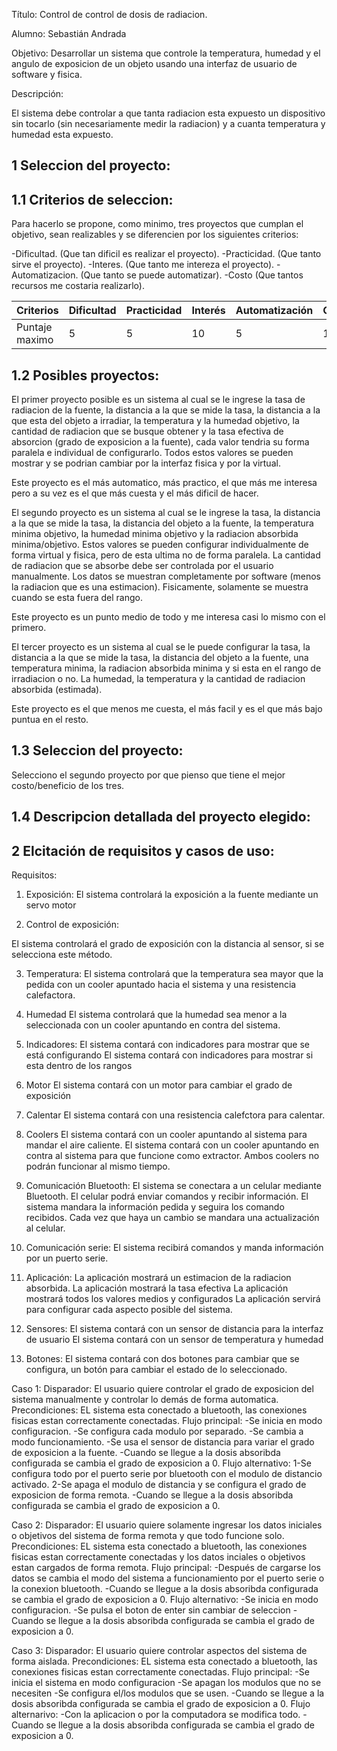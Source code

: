 Título: Control de control de dosis de radiacion. 

Alumno: Sebastián Andrada

Objetivo: Desarrollar un sistema que controle la temperatura, humedad y el angulo de exposicion de un objeto usando una interfaz de usuario de software y fisica.

Descripción: 

El sistema debe controlar a que tanta radiacion esta expuesto un dispositivo sin tocarlo (sin necesariamente medir la radiacion) y a cuanta temperatura y humedad esta expuesto. 

1 Seleccion del proyecto:
-

1.1 Criterios de seleccion:
-

Para hacerlo se propone, como minimo, tres proyectos que cumplan el objetivo, sean realizables y se diferencien por los siguientes criterios:

-Dificultad. (Que tan dificil es realizar el proyecto).
-Practicidad. (Que tanto sirve el proyecto).
-Interes. (Que tanto me intereza el proyecto).
-Automatizacion. (Que tanto se puede automatizar).
-Costo (Que tantos recursos me costaria realizarlo).

<table>
  <thead>
    <tr>
      <th>Criterios</th>
      <th>Dificultad</th>
      <th>Practicidad</th>
      <th>Interés</th>
      <th>Automatización</th>
      <th>Costo</th>
    </tr>
  </thead>
<tbody>
    <tr>
      <td>Puntaje maximo</td>
      <td>5</td>
      <td>5</td>
      <td>10</td>
      <td>5</td>
      <td>10</td>
    </tr>
 </tbody>
</table>

1.2 Posibles proyectos:
-
El primer proyecto posible es un sistema al cual se le ingrese la tasa de radiacion de la fuente, la distancia a la que se mide la tasa, la distancia a la que esta del objeto a irradiar, la temperatura y la humedad objetivo, la cantidad de radiacion que se busque obtener y la tasa efectiva de absorcion (grado de exposicion a la fuente), cada valor tendria su forma paralela e individual de configurarlo. Todos estos valores se pueden mostrar y se podrian cambiar por la interfaz fisica y por la virtual.

Este proyecto es el más automatico, más practico, el que más me interesa pero a su vez es el que más cuesta y el más dificil de hacer.

El segundo proyecto es un sistema al cual se le ingrese la tasa, la distancia a la que se mide la tasa, la distancia del objeto a la fuente, la temperatura minima objetivo, la humedad minima objetivo y la radiacion absorbida minima/objetivo. Estos valores se pueden configurar individualmente de forma virtual y fisica, pero de esta ultima no de forma paralela. La cantidad de radiacion que se absorbe debe ser controlada por el usuario manualmente. Los datos se muestran completamente por software (menos la radiacion que es una estimacion). Fisicamente, solamente se muestra cuando se esta fuera del rango.

Este proyecto es un punto medio de todo y me interesa casi lo mismo con el primero.

El tercer proyecto es un sistema al cual se le puede configurar la tasa, la distancia a la que se mide la tasa, la distancia del objeto a la fuente, una temperatura minima, la radiacion absorbida minima y si esta en el rango de irradiacion o no. La humedad, la temperatura y la cantidad de radiacion absorbida (estimada).

Este proyecto es el que menos me cuesta, el más facil y es el que más bajo puntua en el resto.

1.3 Seleccion del proyecto:
-

Selecciono el segundo proyecto por que pienso que tiene el mejor costo/beneficio de los tres. 

1.4 Descripcion detallada del proyecto elegido:
-



2 Elcitación de requisitos y casos de uso:
-

Requisitos:
1. Exposición:
El sistema controlará la exposición a la fuente mediante un servo motor

2. Control de exposición:

El sistema controlará el grado de exposición con la distancia al sensor, si se selecciona este método. 

3. Temperatura:
El sistema controlará que la temperatura sea mayor que la pedida con un cooler apuntado hacia el sistema y una resistencia calefactora.

4. Humedad 
El sistema controlará que la humedad sea menor a la seleccionada con un cooler apuntando en contra del sistema.

5. Indicadores:
El sistema contará con indicadores para mostrar que se está configurando 
El sistema contará con indicadores para mostrar si  esta dentro de los rangos
6. Motor
El sistema contará con un motor para cambiar el grado de exposición
7. Calentar
El sistema contará con una resistencia calefctora para calentar.
8. Coolers
El sistema contará con un cooler apuntando al sistema para mandar el aire caliente.
El sistema contará con un cooler apuntando en contra al sistema para que funcione como extractor.
Ambos coolers no podrán funcionar al mismo tiempo.
9. Comunicación Bluetooth:
El sistema se conectara a un celular mediante Bluetooth.
El celular podrá enviar comandos y recibir información.
El sistema mandara la información pedida y seguira los comando recibidos.
Cada vez que haya un cambio se mandara una actualización al celular.
10. Comunicación serie:
El sistema recibirá comandos y manda información por un puerto serie.
11. Aplicación:
La aplicación mostrará un estimacion de la radiacion absorbida. 
La aplicación mostrará la tasa efectiva 
La aplicación mostrará todos los valores medios y configurados
La aplicación servirá para configurar cada aspecto posible del sistema.
12. Sensores:
El sistema contará con un sensor de distancia para la interfaz de usuario
El sistema contará con un sensor de temperatura y humedad
13. Botones:
El sistema contará con dos botones para cambiar que se configura, un botón para cambiar el estado de lo seleccionado.


Caso 1:
Disparador:
El usuario quiere controlar el grado de exposicion del sistema manualmente y controlar lo demás de forma automatica.
Precondiciones:
EL sistema esta conectado a bluetooth, las conexiones fisicas estan correctamente conectadas.
Flujo principal:
-Se inicia en modo configuracion.
-Se configura cada modulo por separado.
-Se cambia a modo funcionamiento.
-Se usa el sensor de distancia para variar el grado de exposicion a la fuente.
-Cuando se llegue a la dosis absoribda configurada se cambia el grado de exposicion a 0.
Flujo alternativo:
1-Se configura todo por el puerto serie por bluetooth con el modulo de distancio activado.
2-Se apaga el modulo de distancia y se configura el grado de exposicion de forma remota.
-Cuando se llegue a la dosis absoribda configurada se cambia el grado de exposicion a 0.


Caso 2:
Disparador:
El usuario quiere solamente ingresar los datos iniciales o objetivos del sistema de forma remota y que todo funcione solo.
Precondiciones:
EL sistema esta conectado a bluetooth, las conexiones fisicas estan correctamente conectadas y los datos inciales o objetivos estan cargados de forma remota.
Flujo principal:
-Después de cargarse los datos se cambia el modo del sistema a funcionamiento por el puerto serie o la conexion bluetooth.
-Cuando se llegue a la dosis absoribda configurada se cambia el grado de exposicion a 0.
Flujo alternativo:
-Se inicia en modo configuracion.
-Se pulsa el boton de enter sin cambiar de seleccion
-Cuando se llegue a la dosis absoribda configurada se cambia el grado de exposicion a 0.

Caso 3:
Disparador:
El usuario quiere controlar aspectos del sistema de forma aislada.
Precondiciones:
EL sistema esta conectado a bluetooth, las conexiones fisicas estan correctamente conectadas.
Flujo principal:
-Se inicia el sistema en modo configuracion
-Se apagan los modulos que no se necesiten
-Se configura el/los modulos que se usen.
-Cuando se llegue a la dosis absoribda configurada se cambia el grado de exposicion a 0.
Flujo alternarivo:
-Con la aplicacion o por la computadora se modifica todo.
-Cuando se llegue a la dosis absoribda configurada se cambia el grado de exposicion a 0.
